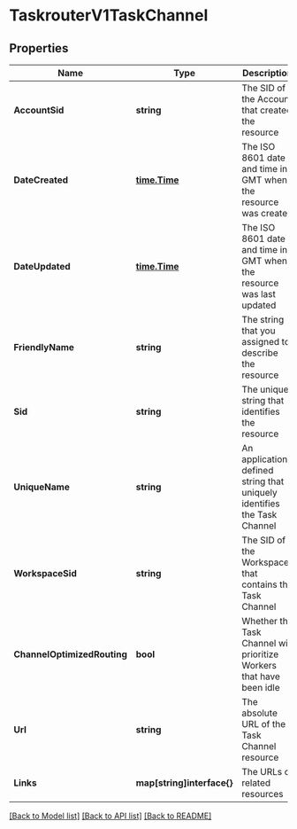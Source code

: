 # TaskrouterV1TaskChannel

## Properties

Name | Type | Description | Notes
------------ | ------------- | ------------- | -------------
**AccountSid** | **string** | The SID of the Account that created the resource |[optional] 
**DateCreated** | [**time.Time**](time.Time.md) | The ISO 8601 date and time in GMT when the resource was created |[optional] 
**DateUpdated** | [**time.Time**](time.Time.md) | The ISO 8601 date and time in GMT when the resource was last updated |[optional] 
**FriendlyName** | **string** | The string that you assigned to describe the resource |[optional] 
**Sid** | **string** | The unique string that identifies the resource |[optional] 
**UniqueName** | **string** | An application-defined string that uniquely identifies the Task Channel |[optional] 
**WorkspaceSid** | **string** | The SID of the Workspace that contains the Task Channel |[optional] 
**ChannelOptimizedRouting** | **bool** | Whether the Task Channel will prioritize Workers that have been idle |[optional] 
**Url** | **string** | The absolute URL of the Task Channel resource |[optional] 
**Links** | **map[string]interface{}** | The URLs of related resources |[optional] 

[[Back to Model list]](../README.md#documentation-for-models) [[Back to API list]](../README.md#documentation-for-api-endpoints) [[Back to README]](../README.md)



